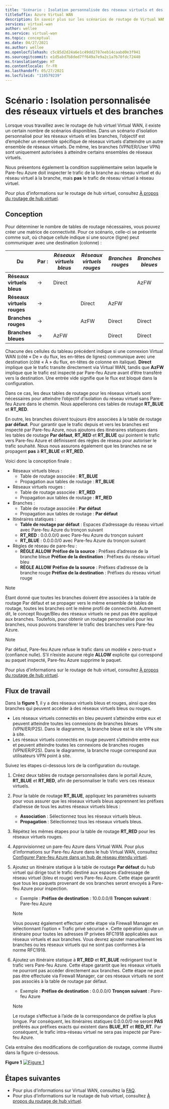 ```yaml
---
title: 'Scénario : Isolation personnalisée des réseaux virtuels et des branches'
titleSuffix: Azure Virtual WAN
description: En savoir plus sur les scénarios de routage de Virtual WAN pour empêcher les réseaux virtuels et les branches sélectionnés d’entrer en contact les uns avec les autres.
services: virtual-wan
author: wellee
ms.service: virtual-wan
ms.topic: conceptual
ms.date: 04/27/2021
ms.author: wellee
ms.openlocfilehash: c5c85d2d24a6e1c49dd2787eeb14caabd0e3f941
ms.sourcegitcommit: e1d5abd7b8ded7ff649a7e9a2c1a7b70fdc72440
ms.translationtype: HT
ms.contentlocale: fr-FR
ms.lasthandoff: 05/27/2021
ms.locfileid: "110579239"
---
```

# <a name="scenario-custom-isolation-for-virtual-networks-and-branches"></a>Scénario : Isolation personnalisée des réseaux virtuels et des branches

Lorsque vous travaillez avec le routage de hub virtuel Virtual WAN, il existe un certain nombre de scénarios disponibles. Dans un scénario d’isolation personnalisé pour les réseaux virtuels et les branches, l’objectif est d’empêcher un ensemble spécifique de réseaux virtuels d’atteindre un autre ensemble de réseaux virtuels. De même, les branches (VPN/ER/User VPN) sont uniquement autorisées à atteindre certains ensembles de réseaux virtuels.

Nous présentons également la condition supplémentaire selon laquelle le Pare-feu Azure doit inspecter le trafic de la branche au réseau virtuel et du réseau virtuel à la branche, mais **pas** le trafic de réseau virtuel à réseau virtuel.  

Pour plus d’informations sur le routage de hub virtuel, consultez [À propos du routage de hub virtuel](about-virtual-hub-routing.md).

## <a name="design"></a><a name="design"></a>Conception

Pour déterminer le nombre de tables de routage nécessaires, vous pouvez créer une matrice de connectivité. Pour ce scénario, celle-ci se présente comme suit, où chaque cellule indique si une source (ligne) peut communiquer avec une destination (colonne) :

| Du | Par :| *Réseaux virtuels bleus* | *Réseaux virtuels rouges* | *Branches rouges*| *Branches bleues*| 
|---|---|---|---|---|---|
| **Réseaux virtuels bleus** |   &#8594;|   Direct     |           |   |  AzFW|
| **Réseaux virtuels rouges**  |   &#8594;|              |   Direct  |  AzFW  | 
| **Branches rouges**   |   &#8594;|   |   AzFW  |  Direct | Direct
| **Branches bleues**| &#8594;| AzFW  |   |Direct   | Direct

Chacune des cellules du tableau précédent indique si une connexion Virtual WAN (côté « De » du flux, les en-têtes de lignes) communique avec une destination (côté « À » du flux, en-têtes de colonne en italique). **Direct** implique que le trafic transite directement via Virtual WAN, tandis que **AzFW** implique que le trafic est inspecté par Pare-feu Azure avant d’être transféré vers la destination. Une entrée vide signifie que le flux est bloqué dans la configuration.

Dans ce cas, les deux tables de routage pour les réseaux virtuels sont nécessaires pour atteindre l’objectif d’isolation du réseau virtuel sans Pare-feu Azure dans le chemin. Nous appellerons ces tables de routage **RT_BLUE** et **RT_RED**.

En outre, les branches doivent toujours être associées à la table de routage **par défaut**. Pour garantir que le trafic depuis et vers les branches est inspecté par Pare-feu Azure, nous ajoutons des itinéraires statiques dans les tables de routage **Par défaut**, **RT_RED** et **RT_BLUE** qui pointent le trafic vers Pare-feu Azure et définissent des règles de réseau pour autoriser le trafic souhaité. Nous nous assurons également que les branches ne se propagent **pas** à **RT_BLUE** et **RT_RED**.

Voici donc la conception finale :

* Réseaux virtuels bleus :
  * Table de routage associée : **RT_BLUE**
  * Propagation aux tables de routage : **RT_BLUE**
* Réseaux virtuels rouges :
  * Table de routage associée : **RT_RED**
  * Propagation aux tables de routage : **RT_RED** 
* Branches :
  * Table de routage associée : **Par défaut**
  * Propagation aux tables de routage : **Par défaut**
* Itinéraires statiques :
    * **Table de routage par défaut** : Espaces d’adressage du réseau virtuel avec Pare-feu Azure du tronçon suivant
    * **RT_RED** : 0.0.0.0/0 avec Pare-feu Azure du tronçon suivant
    * **RT_BLUE** : 0.0.0.0/0 avec Pare-feu Azure du tronçon suivant
* Règles de réseau de pare-feu :
    * **RÈGLE ALLOW** **Préfixe de la source** : Préfixes d’adresse de la branche bleue **Préfixe de la destination** : Préfixes du réseau virtuel bleu 
    * **RÈGLE ALLOW** **Préfixe de la source** : Préfixes d’adresse de la branche rouge **Préfixe de la destination** : Préfixes du réseau virtuel rouge

> [!NOTE]
> Étant donné que toutes les branches doivent être associées à la table de routage Par défaut et se propager vers le même ensemble de tables de routage, toutes les branches ont le même profil de connectivité. Autrement dit, le concept Rouge/Bleu des réseaux virtuels ne peut pas être appliqué aux branches. Toutefois, pour obtenir un routage personnalisé pour les branches, nous pouvons transférer le trafic des branches vers Pare-feu Azure.

> [!NOTE]
> Par défaut, Pare-feu Azure refuse le trafic dans un modèle « zero-trust » (confiance nulle). S’il n’existe aucune règle **ALLOW** explicite qui correspond au paquet inspecté, Pare-feu Azure supprime le paquet.

Pour plus d’informations sur le routage de hub virtuel, consultez [À propos du routage de hub virtuel](about-virtual-hub-routing.md).



## <a name="workflow"></a><a name="architecture"></a>Flux de travail

Dans la **figure 1**, il y a des réseaux virtuels bleus et rouges, ainsi que des branches qui peuvent accéder à des réseaux virtuels bleus ou rouges.

* Les réseaux virtuels connectés en bleu peuvent s’atteindre entre eux et peuvent atteindre toutes les connexions de branches bleues (VPN/ER/P2S). Dans le diagramme, la branche bleue est le site VPN site à site.
* Les réseaux virtuels connectés en rouge peuvent s’atteindre entre eux et peuvent atteindre toutes les connexions de branches rouges (VPN/ER/P2S). Dans le diagramme, la branche rouge correspond aux utilisateurs VPN point à site.

Suivez les étapes ci-dessous lors de la configuration du routage.

1. Créez deux tables de routage personnalisées dans le portail Azure, **RT_BLUE** et **RT_RED**, afin de personnaliser le trafic vers ces réseaux virtuels.
2. Pour la table de routage **RT_BLUE**, appliquez les paramètres suivants pour vous assurer que les réseaux virtuels bleus apprennent les préfixes d’adresse de tous les autres réseaux virtuels bleus :
   * **Association** : Sélectionnez tous les réseaux virtuels bleus.
   * **Propagation** : Sélectionnez tous les réseaux virtuels bleus.
3. Répétez les mêmes étapes pour la table de routage **RT_RED** pour les réseaux virtuels rouges.
4. Approvisionnez un pare-feu Azure dans Virtual WAN. Pour plus d’informations sur Pare-feu Azure dans le hub Virtual WAN, consultez [Configurer Pare-feu Azure dans un hub de réseau étendu virtuel](howto-firewall.md).
5. Ajoutez un itinéraire statique à la table de routage **Par défaut** du hub virtuel qui dirige tout le trafic destiné aux espaces d’adressage de réseau virtuel (bleu et rouge) vers Pare-feu Azure. Cette étape garantit que tous les paquets provenant de vos branches seront envoyés à Pare-feu Azure pour inspection.
    * Exemple : **Préfixe de destination** : 10.0.0.0/8 **Tronçon suivant** : Pare-feu Azure
    >[!NOTE]
    > Vous pouvez également effectuer cette étape via Firewall Manager en sélectionnant l’option « Trafic privé sécurisé ». Cette opération ajoute un itinéraire pour toutes les adresses IP privées RFC1918 applicables aux réseaux virtuels et aux branches. Vous devrez ajouter manuellement les branches ou les réseaux virtuels qui ne sont pas conformes à la norme RFC1918. 

6. Ajoutez un itinéraire statique à **RT_RED** et **RT_BLUE** redirigeant tout le trafic vers Pare-feu Azure. Cette étape garantit que les réseaux virtuels ne pourront pas accéder directement aux branches. Cette étape ne peut pas être effectuée via Firewall Manager, car ces réseaux virtuels ne sont pas associés à la table de routage par défaut.
    * Exemple : **Préfixe de destination** : 0.0.0.0/0 **Tronçon suivant** : Pare-feu Azure

    > [!NOTE]
    > Le routage s’effectue à l’aide de la correspondance de préfixe la plus longue. Par conséquent, les itinéraires statiques 0.0.0.0/0 ne seront **PAS** préférés aux préfixes exacts qui existent dans **BLUE_RT** et **RED_RT**. Par conséquent, le trafic intra-réseau virtuel ne sera pas inspecté par Pare-feu Azure.

Cela entraîne des modifications de configuration de routage, comme illustré dans la figure ci-dessous.

**Figure 1**
[ ![Figure 1](./media/routing-scenarios/custom-branch-vnet/custom-branch.png)](./media/routing-scenarios/custom-branch-vnet/custom-branch.png#lightbox)

## <a name="next-steps"></a>Étapes suivantes

* Pour plus d’informations sur Virtual WAN, consultez la [FAQ](virtual-wan-faq.md).
* Pour plus d’informations sur le routage de hub virtuel, consultez [À propos du routage de hub virtuel](about-virtual-hub-routing.md).
